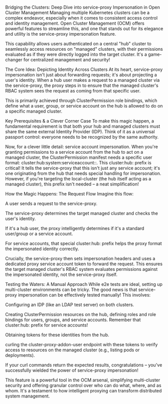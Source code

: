 Bridging the Clusters: Deep Dive into service-proxy Impersonation in Open Cluster Management
Managing multiple Kubernetes clusters can be a complex endeavor, especially when it comes to consistent access control and identity management. Open Cluster Management (OCM) offers powerful features to streamline this, and one that stands out for its elegance and utility is the service-proxy impersonation feature.

This capability allows users authenticated on a central "hub" cluster to seamlessly access resources on "managed" clusters, with their permissions evaluated as if they were directly logged into the target cluster. It's a game-changer for centralized management and security!

The Core Idea: Depicting Identity Across Clusters
At its heart, service-proxy impersonation isn't just about forwarding requests; it's about projecting a user's identity. When a hub user makes a request to a managed cluster via the service-proxy, the proxy steps in to ensure that the managed cluster's RBAC system sees the request as coming from that specific user.

This is primarily achieved through ClusterPermission role bindings, which define what a user, group, or service account on the hub is allowed to do on a specific managed cluster.

Key Prerequisites & a Clever Corner Case
To make this magic happen, a fundamental requirement is that both your hub and managed clusters must share the same external Identity Provider (IDP). Think of it as a universal passport control: everyone needs to be recognized by the same authority.

Now, for a clever little detail: service account impersonation. When you're granting permissions to a service account from the hub to act on a managed cluster, the ClusterPermission manifest needs a specific user format: cluster:hub:system:serviceaccount:<namespace>:<serviceaccount-name>. This cluster:hub: prefix is critical! It tells the service-proxy that this isn't just any service account; it's one originating from the hub that needs special handling for impersonation. However, if you're targeting the local-cluster (the hub itself acting as a managed cluster), this prefix isn't needed – a neat simplification!

How the Magic Happens: The Request Flow
Imagine this flow:

A user sends a request to the service-proxy.

The service-proxy determines the target managed cluster and checks the user's identity.

If it's a hub user, the proxy intelligently determines if it's a standard user/group or a service account.

For service accounts, that special cluster:hub: prefix helps the proxy format the impersonated identity correctly.

Crucially, the service-proxy then sets impersonation headers and uses a dedicated proxy service account token to forward the request. This ensures the target managed cluster's RBAC system evaluates permissions against the impersonated identity, not the service-proxy itself.

Testing the Waters: A Manual Approach
While e2e tests are ideal, setting up multi-cluster environments can be tricky. The good news is that service-proxy impersonation can be effectively tested manually! This involves:

Configuring an IDP (like an LDAP test server) on both clusters.

Creating ClusterPermission resources on the hub, defining roles and role bindings for users, groups, and service accounts. Remember that cluster:hub: prefix for service accounts!

Obtaining tokens for these identities from the hub.

curling the cluster-proxy-addon-user endpoint with these tokens to verify access to resources on the managed cluster (e.g., listing pods or deployments).

If your curl commands return the expected results, congratulations – you've successfully wielded the power of service-proxy impersonation!

This feature is a powerful tool in the OCM arsenal, simplifying multi-cluster security and offering granular control over who can do what, where, and as whom. It's a testament to how intelligent proxying can transform distributed system management.

